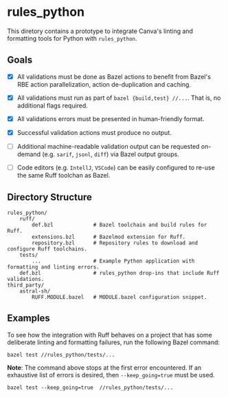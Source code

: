 # rules_python

This diretory contains a prototype to integrate Canva's linting and formatting
tools for Python with `rules_python`.

## Goals

- [X] All validations must be done as Bazel actions to benefit from Bazel's RBE
  action parallelization, action de-duplication and caching.

- [X] All validations must run as part of `bazel {build,test} //...`. That is,
  no additional flags required.

- [X] All validations errors must be presented in human-friendly format.

- [X] Successful validation actions must produce no output.

- [ ] Additional machine-readable validation output can be requested on-demand
  (e.g. `sarif`, `jsonl`, `diff`) via Bazel output groups.

- [ ] Code editors (e.g. `IntellJ`, `VSCode`) can be easily configured to
  re-use the same Ruff toolchan as Bazel.

## Directory Structure

```
rules_python/
    ruff/
        def.bzl             # Bazel toolchain and build rules for Ruff.
        extensions.bzl      # Bazelmod extension for Ruff.
        repository.bzl      # Repository rules to download and configure Ruff toolchains.
    tests/
        ...                 # Example Python application with formatting and linting errors.
    def.bzl                 # rules_python drop-ins that include Ruff validations.
third_party/
    astral-sh/
        RUFF.MODULE.bazel   # MODULE.bazel configuration snippet.
```

## Examples

To see how the integration with Ruff behaves on a project that has some
deliberate linting and formatting failures, run the following Bazel command:

```shell
bazel test //rules_python/tests/...
```

**Note**: The command above stops at the first error encountered. If an
exhaustive list of errors is desired, then `--keep_going=true` must be used.

```shell
bazel test --keep_going=true  //rules_python/tests/...
```

